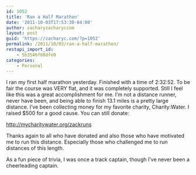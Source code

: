 ```yaml
---
id: 1052
title: 'Ran a Half Marathon'
date: '2011-10-03T17:53:30-04:00'
author: zacharyzacharyccom
layout: post
guid: 'https://zacharyc.com/?p=1052'
permalink: /2011/10/03/ran-a-half-marathon/
restapi_import_id:
    - 5b3546f08dfe0
categories:
    - Personal
---
```


I ran my first half marathon yesterday. Finished with a time of 2:32:52. To be fair the course was VERY flat, and it was completely supported. Still I feel like this was a great accomplishment for me. I’m not a distance runner, never have been, and being able to finish 13.1 miles is a pretty large distance. I’ve been collecting money for my favorite charity, Charity:Water. I raised $500 for a good cause. You can still donate:

<http://mycharitywater.org/zackruns>

Thanks again to all who have donated and also those who have motivated me to run this distance. Especially those who challenged me to run distances of this length.

As a fun piece of trivia, I was once a track captain, though I’ve never been a cheerleading captain.